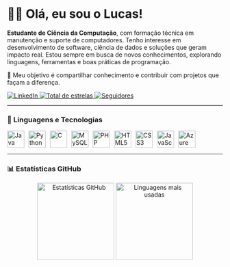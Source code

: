 # 👨‍💻 Olá, eu sou o Lucas!

**Estudante de Ciência da Computação**, com formação técnica em manutenção e suporte de computadores. Tenho interesse em desenvolvimento de software, ciência de dados e soluções que geram impacto real. Estou sempre em busca de novos conhecimentos, explorando linguagens, ferramentas e boas práticas de programação.

🎯 Meu objetivo é compartilhar conhecimento e contribuir com projetos que façam a diferença.

<p align="left">
  <a href="https://www.linkedin.com/in/lucas-leite-finizola-costa-228b3a184/" target="_blank">
    <img 
      alt="LinkedIn" 
      title="Conecte-se comigo no LinkedIn" 
      src="https://img.shields.io/badge/-Conectar%20no%20LinkedIn-0A66C2?style=for-the-badge&logo=linkedin&logoColor=white"
    />
  </a>
  <a href="https://github.com/Lucas-Finizola?tab=repositories&sort=stargazers">
    <img 
      alt="Total de estrelas" 
      title="Total de estrelas GitHub" 
      src="https://custom-icon-badges.demolab.com/github/stars/Lucas-Finizola?color=55960c&style=for-the-badge&labelColor=488207&logo=star&label=Estrelas"
    />
  </a>
  <a href="https://github.com/Lucas-Finizola?tab=followers">
    <img 
      alt="Seguidores" 
      title="Me siga no GitHub" 
      src="https://custom-icon-badges.demolab.com/github/followers/Lucas-Finizola?color=236ad3&labelColor=1155ba&style=for-the-badge&logo=github&label=Seguidores&logoColor=white"
    />
  </a>
</p>

---

### 🚀 Linguagens e Tecnologias

<div style="display: flex; flex-wrap: wrap; gap: 10px">
  <img src="https://cdn.jsdelivr.net/gh/devicons/devicon/icons/java/java-original.svg" width="40" title="Java"/>
  <img src="https://cdn.jsdelivr.net/gh/devicons/devicon/icons/python/python-original.svg" width="40" title="Python"/>
  <img src="https://cdn.jsdelivr.net/gh/devicons/devicon/icons/c/c-original.svg" width="40" title="C"/>
  <img src="https://cdn.jsdelivr.net/gh/devicons/devicon/icons/mysql/mysql-original-wordmark.svg" width="40" title="MySQL"/>
  <img src="https://cdn.jsdelivr.net/gh/devicons/devicon/icons/php/php-original.svg" width="40" title="PHP"/>
  <img src="https://cdn.jsdelivr.net/gh/devicons/devicon/icons/html5/html5-original.svg" width="40" title="HTML5"/>
  <img src="https://cdn.jsdelivr.net/gh/devicons/devicon/icons/css3/css3-original.svg" width="40" title="CSS3"/>
  <img src="https://cdn.jsdelivr.net/gh/devicons/devicon/icons/javascript/javascript-original.svg" width="40" title="JavaScript"/>
  <img src="https://cdn.jsdelivr.net/gh/devicons/devicon/icons/azure/azure-original.svg" width="40" title="Azure"/>
</div>

---

### 📊 Estatísticas GitHub

<div align="center">
  <img 
    src="https://github-readme-stats.vercel.app/api?username=Lucas-Finizola&show_icons=true&theme=tokyonight&include_all_commits=true&locale=pt-br" 
    alt="Estatísticas GitHub" 
    height="180"
  />
  <img 
    src="https://github-readme-stats.vercel.app/api/top-langs/?username=Lucas-Finizola&theme=tokyonight&layout=compact&custom_title=Tecnologias&langs_count=9" 
    alt="Linguagens mais usadas" 
    height="180"
  />
</div>
